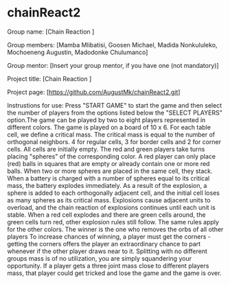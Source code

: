# chainReact2

Group name: [Chain Reaction ]

Group members: [Mamba Mlibatisi, Goosen Michael, Madida Nonkululeko, Mochoeneng Augustin, Madodonke Chulumanco]

Group mentor: [Insert your group mentor, if you have one (not mandatory)]

Project title: [Chain Reaction ]

Project page: [https://github.com/AugustMk/chainReact2.git]

Instrustions for use: Press "START GAME" to start the game and then select the number of players from the options listed below the "SELECT PLAYERS" option.The game can be played by two to eight players represented in different colors. The
game is played on a board of 10 x 6. For each table cell, we define a critical mass. The
critical mass is equal to the number of orthogonal neighbors. 4 for regular cells, 3 for
border cells and 2 for corner cells. All cells are initially empty. The red and green
players take turns placing &quot;spheres&quot; of the corresponding color. A red player can only
place (red) balls in squares that are empty or already contain one or more red balls.
When two or more spheres are placed in the same cell, they stack. When a battery is
charged with a number of spheres equal to its critical mass, the battery explodes
immediately. As a result of the explosion, a sphere is added to each orthogonally
adjacent cell, and the initial cell loses as many spheres as its critical mass. Explosions
cause adjacent units to overload, and the chain reaction of explosions continues until
each unit is stable. When a red cell explodes and there are green cells around, the
green cells turn red, other explosion rules still follow. The same rules apply for the other
colors. The winner is the one who removes the orbs of all other players To increase chances of winning, a player must get the corners - getting the corners
offers the player an extraordinary chance to part whenever if the other player draws
near to it. Splitting with no different groups mass is of no utilization, you are simply
squandering your opportunity. If a player gets a three joint mass close to different
players mass, that player could get tricked and lose the game and the game is over.




